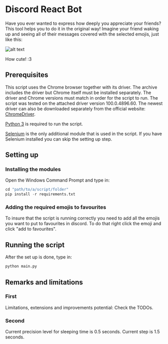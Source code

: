 # Discord React Bot
Have you ever wanted to express how deeply you appreciate your friends? 
This tool helps you to do it in the original way! 
Imagine your friend waking up and seeing all of their messages 
covered with the selected emojis, just like this:

![alt text](https://github.com/savkorlev/discord_reactbot/blob/main/cutie.png?raw=true)

How cute! :3

## Prerequisites
This script uses the Chrome browser together with its driver.
The archive includes the driver but Chrome itself must be installed separately. 
The driver and Chrome versions must match in order for the script to run.
The script was tested on the attached driver version 100.0.4896.60.
The newest driver can also be downloaded separately from the 
official website: [ChromeDriver](https://chromedriver.storage.googleapis.com/index.html).

[Python 3](https://www.python.org/) is required to run the script.

[Selenium](https://www.selenium.dev/) is the only additional module that is 
used in the script. If you have Selenium installed you can skip the setting 
up step.

## Setting up

### Installing the modules
Open the Windows Command Prompt and type in:
```python
cd "path/to/a/script/folder"
pip install -r requirements.txt
```

### Adding the required emojis to favourites
To insure that the script is running correctly you need to add all the 
emojis you want to put to favourites in discord. To do that right click 
the emoji and click "add to favourites".

## Running the script
After the set up is done, type in:
```python
python main.py
```

## Remarks and limitations

### First
Limitations, extensions and improvements potential: Check the TODOs.

### Second
Current precision level for sleeping time is 0.5 seconds. 
Current step is 1.5 seconds.
